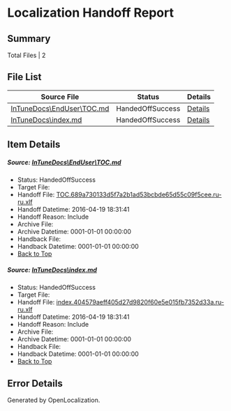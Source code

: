 # <a name='report-top'></a> Localization Handoff Report

## Summary
 Total Files | 2

## File List
 Source File | Status | Details 
 ----------- | ------ | ------- 
 [InTuneDocs\EndUser\TOC.md](https://github.com/Microsoft/IntuneDocs-pr/blob/b753ab84b8a4336c55b2266245500c20d93c4cff/InTuneDocs/EndUser/TOC.md) | HandedOffSuccess | [Details](#2f680775db5870c2a3f986654122c65dc9977146475)
 [InTuneDocs\index.md](https://github.com/Microsoft/IntuneDocs-pr/blob/b753ab84b8a4336c55b2266245500c20d93c4cff/InTuneDocs/index.md) | HandedOffSuccess | [Details](#9481662d64baaf2f679ca959d1ca45f1a154b903684)

## Item Details
##### <a name='2f680775db5870c2a3f986654122c65dc9977146475'></a> Source: [InTuneDocs\EndUser\TOC.md](https://github.com/Microsoft/IntuneDocs-pr/blob/b753ab84b8a4336c55b2266245500c20d93c4cff/InTuneDocs/EndUser/TOC.md)
* Status: HandedOffSuccess
* Target File: 
* Handoff File: [TOC.689a730133d5f7a2b1ad53bcbde65d55c09f5cee.ru-ru.xlf](https://github.com/Microsoft/EM.handoff/blob/b65de34722a772548ca258db269499be2445113d/ol-handoff/Microsoft/IntuneDocs-pr.ru-ru/master/TOC.689a730133d5f7a2b1ad53bcbde65d55c09f5cee.ru-ru.xlf)
* Handoff Datetime: 2016-04-19 18:31:41
* Handoff Reason: Include
* Archive File: 
* Archive Datetime: 0001-01-01 00:00:00
* Handback File: 
* Handback Datetime: 0001-01-01 00:00:00
* [Back to Top](#report-top)

##### <a name='9481662d64baaf2f679ca959d1ca45f1a154b903684'></a> Source: [InTuneDocs\index.md](https://github.com/Microsoft/IntuneDocs-pr/blob/b753ab84b8a4336c55b2266245500c20d93c4cff/InTuneDocs/index.md)
* Status: HandedOffSuccess
* Target File: 
* Handoff File: [index.404579aeff405d27d9820f60e5e015fb7352d33a.ru-ru.xlf](https://github.com/Microsoft/EM.handoff/blob/b65de34722a772548ca258db269499be2445113d/ol-handoff/Microsoft/IntuneDocs-pr.ru-ru/master/index.404579aeff405d27d9820f60e5e015fb7352d33a.ru-ru.xlf)
* Handoff Datetime: 2016-04-19 18:31:41
* Handoff Reason: Include
* Archive File: 
* Archive Datetime: 0001-01-01 00:00:00
* Handback File: 
* Handback Datetime: 0001-01-01 00:00:00
* [Back to Top](#report-top)


## Error Details

Generated by OpenLocalization.
